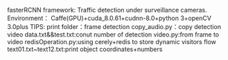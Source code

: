 fasterRCNN framework:
Traffic detection under surveillance cameras.
Environment：
Caffe(GPU)+cuda_8.0.61+cudnn-8.0+python 3+openCV 3.0plus
TIPS:
print folder：frame detection
copy_audio.py：copy detection video
data.txt&&test.txt:conut number of detection
video.py:from frame to video
redisOperation.py:using cerely+redis to store dynamic visitors flow
text01.txt~text12.txt:print object coordinates+numbers

